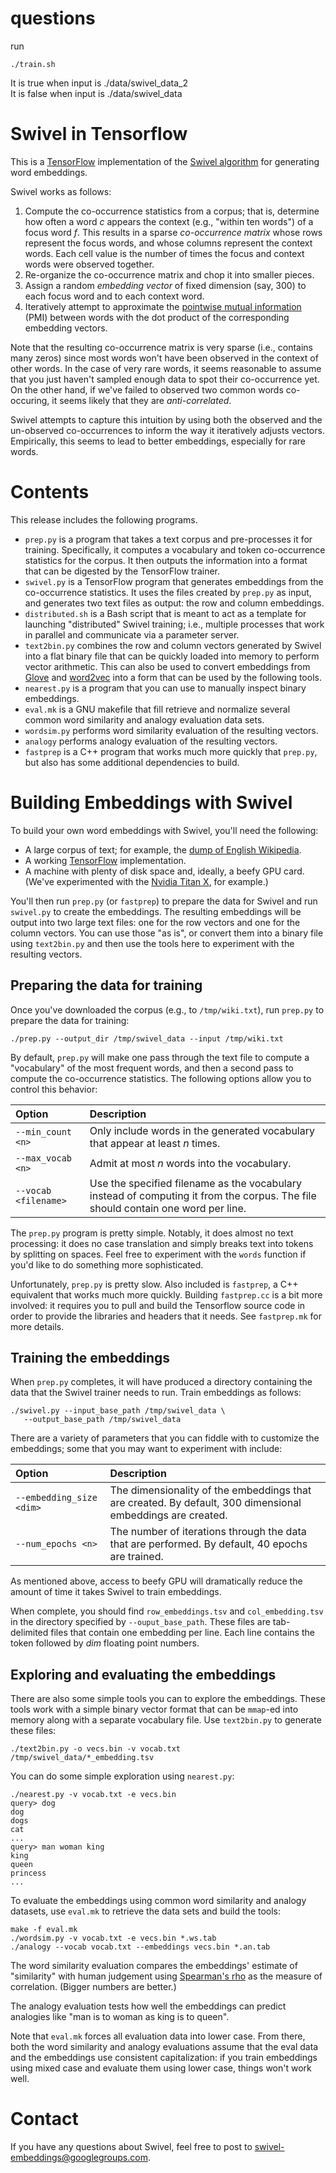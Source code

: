 # questions
run
```
./train.sh
```
It is true when input is ./data/swivel_data_2    
It is false when input is ./data/swivel_data

# Swivel in Tensorflow

This is a [TensorFlow](http://www.tensorflow.org/) implementation of the
[Swivel algorithm](http://arxiv.org/abs/1602.02215) for generating word
embeddings.

Swivel works as follows:

1. Compute the co-occurrence statistics from a corpus; that is, determine how
   often a word *c* appears the context (e.g., "within ten words") of a focus
   word *f*.  This results in a sparse *co-occurrence matrix* whose rows
   represent the focus words, and whose columns represent the context
   words. Each cell value is the number of times the focus and context words
   were observed together.
2. Re-organize the co-occurrence matrix and chop it into smaller pieces.
3. Assign a random *embedding vector* of fixed dimension (say, 300) to each
   focus word and to each context word.
4. Iteratively attempt to approximate the
   [pointwise mutual information](https://en.wikipedia.org/wiki/Pointwise_mutual_information)
   (PMI) between words with the dot product of the corresponding embedding
   vectors.

Note that the resulting co-occurrence matrix is very sparse (i.e., contains many
zeros) since most words won't have been observed in the context of other words.
In the case of very rare words, it seems reasonable to assume that you just
haven't sampled enough data to spot their co-occurrence yet.  On the other hand,
if we've failed to observed two common words co-occuring, it seems likely that
they are *anti-correlated*.

Swivel attempts to capture this intuition by using both the observed and the
un-observed co-occurrences to inform the way it iteratively adjusts vectors.
Empirically, this seems to lead to better embeddings, especially for rare words.

# Contents

This release includes the following programs.

* `prep.py` is a program that takes a text corpus and pre-processes it for
  training. Specifically, it computes a vocabulary and token co-occurrence
  statistics for the corpus.  It then outputs the information into a format that
  can be digested by the TensorFlow trainer.
* `swivel.py` is a TensorFlow program that generates embeddings from the
  co-occurrence statistics.  It uses the files created by `prep.py` as input,
  and generates two text files as output: the row and column embeddings.
* `distributed.sh` is a Bash script that is meant to act as a template for
  launching "distributed" Swivel training; i.e., multiple processes that work in
  parallel and communicate via a parameter server.
* `text2bin.py` combines the row and column vectors generated by Swivel into a
  flat binary file that can be quickly loaded into memory to perform vector
  arithmetic.  This can also be used to convert embeddings from
  [Glove](http://nlp.stanford.edu/projects/glove/) and
  [word2vec](https://code.google.com/archive/p/word2vec/) into a form that can
  be used by the following tools.
* `nearest.py` is a program that you can use to manually inspect binary
  embeddings.
* `eval.mk` is a GNU makefile that fill retrieve and normalize several common
  word similarity and analogy evaluation data sets.
* `wordsim.py` performs word similarity evaluation of the resulting vectors.
* `analogy` performs analogy evaluation of the resulting vectors.
* `fastprep` is a C++ program that works much more quickly that `prep.py`, but
  also has some additional dependencies to build.

# Building Embeddings with Swivel

To build your own word embeddings with Swivel, you'll need the following:

* A large corpus of text; for example, the
  [dump of English Wikipedia](https://dumps.wikimedia.org/enwiki/).
* A working [TensorFlow](http://www.tensorflow.org/) implementation.
* A machine with plenty of disk space and, ideally, a beefy GPU card.  (We've
  experimented with the
  [Nvidia Titan X](http://www.geforce.com/hardware/desktop-gpus/geforce-gtx-titan-x),
  for example.)

You'll then run `prep.py` (or `fastprep`) to prepare the data for Swivel and run
`swivel.py` to create the embeddings. The resulting embeddings will be output
into two large text files: one for the row vectors and one for the column
vectors.  You can use those "as is", or convert them into a binary file using
`text2bin.py` and then use the tools here to experiment with the resulting
vectors.

## Preparing the data for training

Once you've downloaded the corpus (e.g., to `/tmp/wiki.txt`), run `prep.py` to
prepare the data for training:

    ./prep.py --output_dir /tmp/swivel_data --input /tmp/wiki.txt

By default, `prep.py` will make one pass through the text file to compute a
"vocabulary" of the most frequent words, and then a second pass to compute the
co-occurrence statistics.  The following options allow you to control this
behavior:

| Option | Description |
|:--- |:--- |
| `--min_count <n>` | Only include words in the generated vocabulary that appear at least *n* times. |
| `--max_vocab <n>` | Admit at most *n* words into the vocabulary. |
| `--vocab <filename>` | Use the specified filename as the vocabulary instead of computing it from the corpus.  The file should contain one word per line. |

The `prep.py` program is pretty simple.  Notably, it does almost no text
processing: it does no case translation and simply breaks text into tokens by
splitting on spaces. Feel free to experiment with the `words` function if you'd
like to do something more sophisticated.

Unfortunately, `prep.py` is pretty slow.  Also included is `fastprep`, a C++
equivalent that works much more quickly.  Building `fastprep.cc` is a bit more
involved: it requires you to pull and build the Tensorflow source code in order
to provide the libraries and headers that it needs.  See `fastprep.mk` for more
details.

## Training the embeddings

When `prep.py` completes, it will have produced a directory containing the data
that the Swivel trainer needs to run.  Train embeddings as follows:

    ./swivel.py --input_base_path /tmp/swivel_data \
       --output_base_path /tmp/swivel_data

There are a variety of parameters that you can fiddle with to customize the
embeddings; some that you may want to experiment with include:

| Option | Description |
|:--- |:--- |
| `--embedding_size <dim>` | The dimensionality of the embeddings that are created.  By default, 300 dimensional embeddings are created. |
| `--num_epochs <n>` | The number of iterations through the data that are performed.  By default, 40 epochs are trained. |

As mentioned above, access to beefy GPU will dramatically reduce the amount of
time it takes Swivel to train embeddings.

When complete, you should find `row_embeddings.tsv` and `col_embedding.tsv` in
the directory specified by `--ouput_base_path`.  These files are tab-delimited
files that contain one embedding per line.  Each line contains the token
followed by *dim* floating point numbers.

## Exploring and evaluating the embeddings

There are also some simple tools you can to explore the embeddings.  These tools
work with a simple binary vector format that can be `mmap`-ed into memory along
with a separate vocabulary file.  Use `text2bin.py` to generate these files:

    ./text2bin.py -o vecs.bin -v vocab.txt /tmp/swivel_data/*_embedding.tsv

You can do some simple exploration using `nearest.py`:

    ./nearest.py -v vocab.txt -e vecs.bin
    query> dog
    dog
    dogs
    cat
    ...
    query> man woman king
    king
    queen
    princess
    ...

To evaluate the embeddings using common word similarity and analogy datasets,
use `eval.mk` to retrieve the data sets and build the tools:

    make -f eval.mk
    ./wordsim.py -v vocab.txt -e vecs.bin *.ws.tab
    ./analogy --vocab vocab.txt --embeddings vecs.bin *.an.tab

The word similarity evaluation compares the embeddings' estimate of "similarity"
with human judgement using
[Spearman's rho](https://en.wikipedia.org/wiki/Spearman%27s_rank_correlation_coefficient)
as the measure of correlation.  (Bigger numbers are better.)

The analogy evaluation tests how well the embeddings can predict analogies like
"man is to woman as king is to queen".

Note that `eval.mk` forces all evaluation data into lower case.  From there,
both the word similarity and analogy evaluations assume that the eval data and
the embeddings use consistent capitalization: if you train embeddings using
mixed case and evaluate them using lower case, things won't work well.

# Contact

If you have any questions about Swivel, feel free to post to
[swivel-embeddings@googlegroups.com](https://groups.google.com/forum/#!forum/swivel-embeddings).

